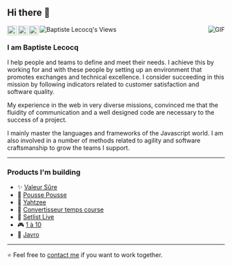 ## Hi there :wave:

<a href="https://twitter.com/tiste">
  <img align="left" alt="Baptiste Lecocq's Twitter" width="22px" src="https://cdn.jsdelivr.net/npm/simple-icons@v3/icons/twitter.svg" />
</a>
<a href="https://www.linkedin.com/in/baptistelecocq/">
  <img align="left" alt="Baptiste Lecocq's Linkdein" width="22px" src="https://cdn.jsdelivr.net/npm/simple-icons@v3/icons/linkedin.svg" />
</a>
<a href="https://github.com/tiste">
  <img align="left" alt="Baptiste Lecocq's Github" width="22px" src="https://cdn.jsdelivr.net/npm/simple-icons@v3/icons/github.svg" />
</a>
<a href="https://github.com/tiste">
  <img align="left" alt="Baptiste Lecocq's Views" src="https://komarev.com/ghpvc/?username=tiste" />
</a>

<img align="right" alt="GIF" src="https://github-readme-stats.vercel.app/api?username=tiste&show_icons=true&count_private=true" />

<br />

### I am Baptiste Lecocq

I help people and teams to define and meet their needs. I achieve this by working for and with these people by setting up an environment that promotes exchanges and technical excellence. I consider succeeding in this mission by following indicators related to customer satisfaction and software quality.

My experience in the web in very diverse missions, convinced me that the fluidity of communication and a well designed code are necessary to the success of a project.

I mainly master the languages and frameworks of the Javascript world. I am also involved in a number of methods related to agility and software craftsmanship to grow the teams I support.

---

### Products I'm building

- ✨ [Valeur Sûre](https://valeursure.com)
- 🧩 [Pousse Pousse](https://poussepousse.tiste.io)
- 🎲 [Yahtzee](https://yahtzeeapp.com)
- 🏃 [Convertisseur temps course](https://convertisseurtempscourse.fr)
- 🎸 [Setlist Live](https://setlist.live)
- 🎮 [1 à 10](https://1a10.app)
- 📨 [Javro](https://javro.github.io)

---

⭐️ Feel free to [contact me](https://tiste.io/contact) if you want to work together.
